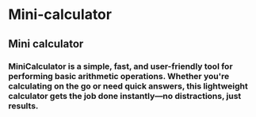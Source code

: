 # Mini-calculator

## Mini calculator
### MiniCalculator is a simple, fast, and user-friendly tool for performing basic arithmetic operations. Whether you're calculating on the go or need quick answers, this lightweight calculator gets the job done instantly—no distractions, just results.
